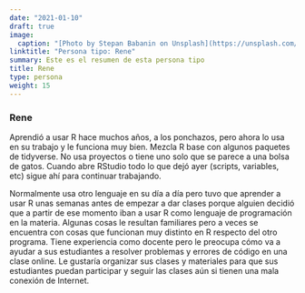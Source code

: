 ```yaml
---
date: "2021-01-10"
draft: true
image:
  caption: "[Photo by Stepan Babanin on Unsplash](https://unsplash.com/photos/kx6fpBOm-ss)"
linktitle: "Persona tipo: Rene"
summary: Este es el resumen de esta persona tipo
title: Rene
type: persona
weight: 15
---
```


### Rene

Aprendió a usar R hace muchos años, a los ponchazos, pero ahora lo usa en su trabajo y le funciona muy bien. Mezcla R base con algunos paquetes de tidyverse. No usa proyectos o tiene uno solo que se parece a una bolsa de gatos. Cuando abre RStudio todo lo que dejó ayer (scripts, variables, etc) sigue ahí para continuar trabajando. 

Normalmente usa otro lenguaje en su día a día pero tuvo que aprender a usar R unas semanas antes de empezar a dar clases porque alguien decidió que a partir de ese momento iban a usar R como lenguaje de programación en la materia. Algunas cosas le resultan familiares pero a veces se encuentra con cosas que funcionan muy distinto en R respecto del otro programa.
Tiene experiencia como docente pero le preocupa cómo va a ayudar a sus estudiantes a resolver problemas y errores de código en una clase online. Le gustaría organizar sus clases y materiales para que sus estudiantes puedan participar y seguir las clases aún si tienen una mala conexión de Internet. 
